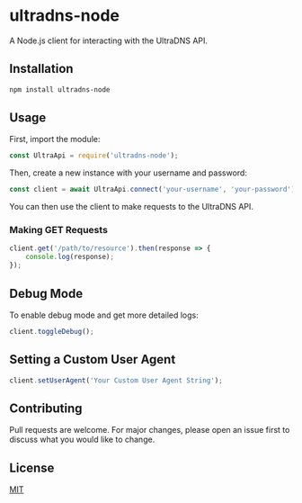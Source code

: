 # ultradns-node

A Node.js client for interacting with the UltraDNS API.

## Installation

```bash
npm install ultradns-node
```

## Usage

First, import the module:

```javascript
const UltraApi = require('ultradns-node');
```

Then, create a new instance with your username and password:

```javascript
const client = await UltraApi.connect('your-username', 'your-password');
```

You can then use the client to make requests to the UltraDNS API.

### Making GET Requests

```javascript
client.get('/path/to/resource').then(response => {
    console.log(response);
});
```

## Debug Mode

To enable debug mode and get more detailed logs:

```javascript
client.toggleDebug();
```

## Setting a Custom User Agent

```javascript
client.setUserAgent('Your Custom User Agent String');
```

## Contributing

Pull requests are welcome. For major changes, please open an issue first to discuss what you would like to change.

## License

[MIT](https://choosealicense.com/licenses/mit/)
